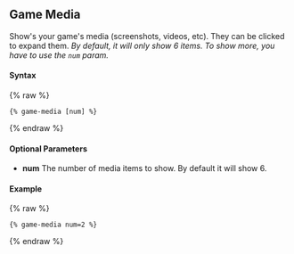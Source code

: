 ## Game Media

Show's your game's media (screenshots, videos, etc). They can be clicked to expand them. _By default, it will only show 6 items. To show more, you have to use the `num` param._

#### Syntax

{% raw %}
```
{% game-media [num] %}
```
{% endraw %}

#### Optional Parameters

- **num**
  The number of media items to show. By default it will show 6.

#### Example

{% raw %}
```
{% game-media num=2 %}
```
{% endraw %}
